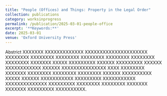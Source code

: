 ```yaml
---
title: "People (Offices) and Things: Property in the Legal Order"
collection: publications
category: worksinprogress
permalink: /publication/2025-03-01-people-office
excerpt: '**Keywords:**'
date: 2025-03-01
venue: 'Oxford University Press'
---
```

Abstrict XXXXXXX XXXXXXXXXXXXX XXXXXXXXXXXXXXXXXXXXX XXXXXXXX XXXXXXXX XXXXXXXX XXXXXXXX XXXXXXXX XXXXXXXX XXXXXXXX XXXXXXX XXXXX XXXXXXXXX XXXXXX XXXXXXXXX XXXXXX XXXXXXXXXXXX XXXXXX XXXXXXXXXXXXXXX XXXX XXXXXXXX XXXXXXX XXXXXXXX XXXXXXXX XXXXXXXX XXXXXX XXXXXXXXXX XXXXX XXXXXX XXXXXXXXXXX XXXXXXXXX XXXXXXXXXXX XXXXXXXXXXXXXX XXXXXXXXX XXXXXXXX XXXXXXXX XXXXXXX XXXXXXX XXXXXXXXX XXXXXXXXXX.
